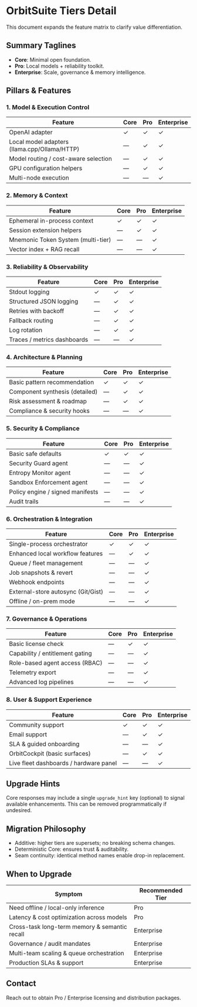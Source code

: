 # OrbitSuite Tiers Detail

This document expands the feature matrix to clarify value differentiation.

## Summary Taglines
- **Core**: Minimal open foundation.
- **Pro**: Local models + reliability toolkit.
- **Enterprise**: Scale, governance & memory intelligence.

## Pillars & Features

### 1. Model & Execution Control
| Feature | Core | Pro | Enterprise |
| ------- | ---- | --- | ---------- |
| OpenAI adapter | ✓ | ✓ | ✓ |
| Local model adapters (llama.cpp/Ollama/HTTP) | — | ✓ | ✓ |
| Model routing / cost-aware selection | — | ✓ | ✓ |
| GPU configuration helpers | — | ✓ | ✓ |
| Multi-node execution | — | — | ✓ |

### 2. Memory & Context
| Feature | Core | Pro | Enterprise |
| ------- | ---- | --- | ---------- |
| Ephemeral in-process context | ✓ | ✓ | ✓ |
| Session extension helpers | — | ✓ | ✓ |
| Mnemonic Token System (multi-tier) | — | — | ✓ |
| Vector index + RAG recall | — | — | ✓ |

### 3. Reliability & Observability
| Feature | Core | Pro | Enterprise |
| ------- | ---- | --- | ---------- |
| Stdout logging | ✓ | ✓ | ✓ |
| Structured JSON logging | — | ✓ | ✓ |
| Retries with backoff | — | ✓ | ✓ |
| Fallback routing | — | ✓ | ✓ |
| Log rotation | — | ✓ | ✓ |
| Traces / metrics dashboards | — | — | ✓ |

### 4. Architecture & Planning
| Feature | Core | Pro | Enterprise |
| ------- | ---- | --- | ---------- |
| Basic pattern recommendation | ✓ | ✓ | ✓ |
| Component synthesis (detailed) | — | ✓ | ✓ |
| Risk assessment & roadmap | — | ✓ | ✓ |
| Compliance & security hooks | — | — | ✓ |

### 5. Security & Compliance
| Feature | Core | Pro | Enterprise |
| ------- | ---- | --- | ---------- |
| Basic safe defaults | ✓ | ✓ | ✓ |
| Security Guard agent | — | — | ✓ |
| Entropy Monitor agent | — | — | ✓ |
| Sandbox Enforcement agent | — | — | ✓ |
| Policy engine / signed manifests | — | — | ✓ |
| Audit trails | — | — | ✓ |

### 6. Orchestration & Integration
| Feature | Core | Pro | Enterprise |
| ------- | ---- | --- | ---------- |
| Single-process orchestrator | ✓ | ✓ | ✓ |
| Enhanced local workflow features | — | ✓ | ✓ |
| Queue / fleet management | — | — | ✓ |
| Job snapshots & revert | — | — | ✓ |
| Webhook endpoints | — | — | ✓ |
| External-store autosync (Git/Gist) | — | — | ✓ |
| Offline / on-prem mode | — | — | ✓ |

### 7. Governance & Operations
| Feature | Core | Pro | Enterprise |
| ------- | ---- | --- | ---------- |
| Basic license check | — | ✓ | ✓ |
| Capability / entitlement gating | — | — | ✓ |
| Role-based agent access (RBAC) | — | — | ✓ |
| Telemetry export | — | — | ✓ |
| Advanced log pipelines | — | — | ✓ |

### 8. User & Support Experience
| Feature | Core | Pro | Enterprise |
| ------- | ---- | --- | ---------- |
| Community support | ✓ | ✓ | ✓ |
| Email support | — | ✓ | ✓ |
| SLA & guided onboarding | — | — | ✓ |
| OrbitCockpit (basic surfaces) | — | ✓ | ✓ |
| Live fleet dashboards / hardware panel | — | — | ✓ |

## Upgrade Hints
Core responses may include a single `upgrade_hint` key (optional) to signal available enhancements. This can be removed programmatically if undesired.

## Migration Philosophy
- Additive: higher tiers are supersets; no breaking schema changes.
- Deterministic Core: ensures trust & auditability.
- Seam continuity: identical method names enable drop-in replacement.

## When to Upgrade
| Symptom | Recommended Tier |
| ------- | ---------------- |
| Need offline / local-only inference | Pro |
| Latency & cost optimization across models | Pro |
| Cross-task long-term memory & semantic recall | Enterprise |
| Governance / audit mandates | Enterprise |
| Multi-team scaling & queue orchestration | Enterprise |
| Production SLAs & support | Enterprise |

## Contact
Reach out to obtain Pro / Enterprise licensing and distribution packages.
